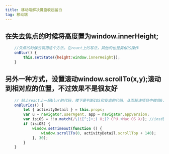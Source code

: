 ```yaml
---
title: 移动端解决键盘收起留白
tag: 移动端
---
```


## 在失去焦点的时候将高度置为window.innerHeight;

``` javascript
    //失焦的时候去调用这个方法，在react上的写法，其他的也是类似的操作 
    onBlur() {
        this.setState({height:window.innerHeight});
    }
```

## 另外一种方式，设置滚动window.scrollTo(x,y);滚动到相对应的位置，不过效果不是很友好

``` javascript
    // 贴上react上一段blur的代码，楼下是判断IOS和安卓的代码，从而解决项目中微信6.7.4出现的键盘留白问题
    onBlurIos() {
        let { activityDetail } = this.props;
        var u = navigator.userAgent, app = navigator.appVersion;
        var isiOS = !!u.match(/\(i[^;]+;( U;)? CPU.+Mac OS X/); //ios终端
        if (isiOS) {
            window.setTimeout(function () {
                window.scrollTo(0, activityDetail.scrollTop + 140);
            }, 30);
        }
    }
```